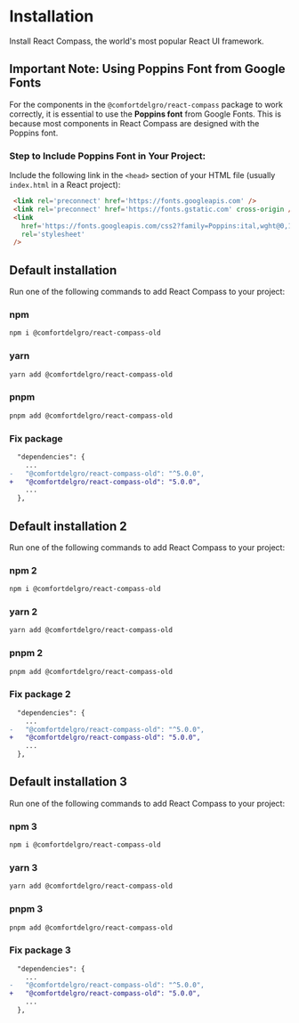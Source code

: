 # Installation

<p class="description">Install React Compass, the world's most popular React UI framework.</p>

## Important Note: Using Poppins Font from Google Fonts

For the components in the `@comfortdelgro/react-compass` package to work correctly, it is essential to use the **Poppins font** from Google Fonts. This is because most components in React Compass are designed with the Poppins font.

### Step to Include Poppins Font in Your Project:

  Include the following link in the `<head>` section of your HTML file (usually `index.html` in a React project):

   ```html
    <link rel='preconnect' href='https://fonts.googleapis.com' />
    <link rel='preconnect' href='https://fonts.gstatic.com' cross-origin />
    <link
      href='https://fonts.googleapis.com/css2?family=Poppins:ital,wght@0,100;0,200;0,300;0,400;0,500;0,600;0,700;0,800;0,900;1,100;1,200;1,300;1,400;1,500;1,600;1,700;1,800;1,900&display=swap'
      rel='stylesheet'
    />
  ```

## Default installation

Run one of the following commands to add React Compass to your project:

### npm

```bash
npm i @comfortdelgro/react-compass-old
```

### yarn

```bash
yarn add @comfortdelgro/react-compass-old
```

### pnpm

```bash
pnpm add @comfortdelgro/react-compass-old
```

### Fix package

```diff
  "dependencies": {
    ...
-   "@comfortdelgro/react-compass-old": "^5.0.0",
+   "@comfortdelgro/react-compass-old": "5.0.0",
    ...
  },
```

## Default installation 2

Run one of the following commands to add React Compass to your project:

### npm 2

```bash
npm i @comfortdelgro/react-compass-old
```

### yarn 2

```bash
yarn add @comfortdelgro/react-compass-old
```

### pnpm 2

```bash
pnpm add @comfortdelgro/react-compass-old
```

### Fix package 2

```diff
  "dependencies": {
    ...
-   "@comfortdelgro/react-compass-old": "^5.0.0",
+   "@comfortdelgro/react-compass-old": "5.0.0",
    ...
  },
```

## Default installation 3

Run one of the following commands to add React Compass to your project:

### npm 3

```bash
npm i @comfortdelgro/react-compass-old
```

### yarn 3

```bash
yarn add @comfortdelgro/react-compass-old
```

### pnpm 3

```bash
pnpm add @comfortdelgro/react-compass-old
```

### Fix package 3

```diff
  "dependencies": {
    ...
-   "@comfortdelgro/react-compass-old": "^5.0.0",
+   "@comfortdelgro/react-compass-old": "5.0.0",
    ...
  },
```
